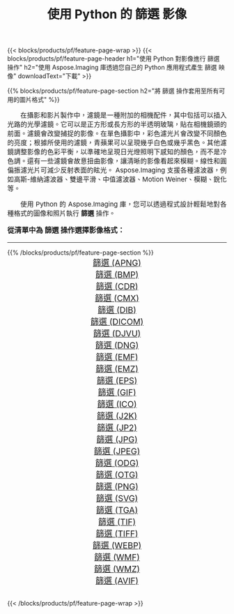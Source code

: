 ﻿---
title: 使用 Python 的 篩選 影像 
weight: 3920
url: /zh-hant/python-net/filter/ 
lang: zh-hant
langdirlevel: 2
locales: zh-hans,ja,it,ru,de,es,fr,nl,id,lt,pl,pt,vi,tr,ko,zh-hant,ar,hi,th,sv,cs,uk,he
description: 使用您自己的 Python 應用程式和伺服器 API 將 Aspose.Imaging 庫套用至 篩選 圖像和照片。
---

{{< blocks/products/pf/feature-page-wrap >}}
{{< blocks/products/pf/feature-page-header h1="使用 Python 對影像進行 篩選 操作" h2="使用 Aspose.Imaging 庫透過您自己的 Python 應用程式產生 篩選 映像" downloadText="下載" >}}


{{% blocks/products/pf/feature-page-section  h2="將 篩選 操作套用至所有可用的圖片格式" %}}
<p align="justify" style="text-indent:2em;font-size:15px;">
在攝影和影片製作中，濾鏡是一種附加的相機配件，其中包括可以插入光路的光學濾鏡。它可以是正方形或長方形的半透明玻璃，貼在相機鏡頭的前面。濾鏡會改變捕捉的影像。在單色攝影中，彩色濾光片會改變不同顏色的亮度；根據所使用的濾鏡，青蘋果可以呈現幾乎白色或幾乎黑色。其他濾鏡調整影像的色彩平衡，以準確地呈現日光燈照明下感知的顏色，而不是冷色調。還有一些濾鏡會故意扭曲影像，讓清晰的影像看起來模糊。線性和圓偏振濾光片可減少反射表面的眩光。 Aspose.Imaging 支援各種濾波器，例如高斯-維納濾波器、雙邊平滑、中值濾波器、Motion Weiner、模糊、銳化等。
</p>
<p align="justify" style="text-indent:2em;font-size:15px;">
使用 Python 的 Aspose.Imaging 庫，您可以透過程式設計輕鬆地對各種格式的圖像和照片執行 <b>篩選</b> 操作。
</p>
<h3 style="margin-top:16px;">
從清單中為 篩選 操作選擇影像格式：
</h3>
<hr/>
{{% /blocks/products/pf/feature-page-section %}}
<div class="container-fluid productfamilypage bg-gray">
    <div class="convertypes bg-gray agp-content section">
        <div class="container">
		<div class="row other-converters" style="gap: 10px;font-size: 19px;text-align:center;">
		    <div class='col-md-3 other-converter remove-lp remove-rp'><a href="/imaging/zh-hant/python-net/filter/apng/" style="padding:15px;">篩選 (APNG)</a></div><div class='col-md-3 other-converter remove-lp remove-rp'><a href="/imaging/zh-hant/python-net/filter/bmp/" style="padding:15px;">篩選 (BMP)</a></div><div class='col-md-3 other-converter remove-lp remove-rp'><a href="/imaging/zh-hant/python-net/filter/cdr/" style="padding:15px;">篩選 (CDR)</a></div><div class='col-md-3 other-converter remove-lp remove-rp'><a href="/imaging/zh-hant/python-net/filter/cmx/" style="padding:15px;">篩選 (CMX)</a></div><div class='col-md-3 other-converter remove-lp remove-rp'><a href="/imaging/zh-hant/python-net/filter/dib/" style="padding:15px;">篩選 (DIB)</a></div><div class='col-md-3 other-converter remove-lp remove-rp'><a href="/imaging/zh-hant/python-net/filter/dicom/" style="padding:15px;">篩選 (DICOM)</a></div><div class='col-md-3 other-converter remove-lp remove-rp'><a href="/imaging/zh-hant/python-net/filter/djvu/" style="padding:15px;">篩選 (DJVU)</a></div><div class='col-md-3 other-converter remove-lp remove-rp'><a href="/imaging/zh-hant/python-net/filter/dng/" style="padding:15px;">篩選 (DNG)</a></div><div class='col-md-3 other-converter remove-lp remove-rp'><a href="/imaging/zh-hant/python-net/filter/emf/" style="padding:15px;">篩選 (EMF)</a></div><div class='col-md-3 other-converter remove-lp remove-rp'><a href="/imaging/zh-hant/python-net/filter/emz/" style="padding:15px;">篩選 (EMZ)</a></div><div class='col-md-3 other-converter remove-lp remove-rp'><a href="/imaging/zh-hant/python-net/filter/eps/" style="padding:15px;">篩選 (EPS)</a></div><div class='col-md-3 other-converter remove-lp remove-rp'><a href="/imaging/zh-hant/python-net/filter/gif/" style="padding:15px;">篩選 (GIF)</a></div><div class='col-md-3 other-converter remove-lp remove-rp'><a href="/imaging/zh-hant/python-net/filter/ico/" style="padding:15px;">篩選 (ICO)</a></div><div class='col-md-3 other-converter remove-lp remove-rp'><a href="/imaging/zh-hant/python-net/filter/j2k/" style="padding:15px;">篩選 (J2K)</a></div><div class='col-md-3 other-converter remove-lp remove-rp'><a href="/imaging/zh-hant/python-net/filter/jp2/" style="padding:15px;">篩選 (JP2)</a></div><div class='col-md-3 other-converter remove-lp remove-rp'><a href="/imaging/zh-hant/python-net/filter/jpg/" style="padding:15px;">篩選 (JPG)</a></div><div class='col-md-3 other-converter remove-lp remove-rp'><a href="/imaging/zh-hant/python-net/filter/jpeg/" style="padding:15px;">篩選 (JPEG)</a></div><div class='col-md-3 other-converter remove-lp remove-rp'><a href="/imaging/zh-hant/python-net/filter/odg/" style="padding:15px;">篩選 (ODG)</a></div><div class='col-md-3 other-converter remove-lp remove-rp'><a href="/imaging/zh-hant/python-net/filter/otg/" style="padding:15px;">篩選 (OTG)</a></div><div class='col-md-3 other-converter remove-lp remove-rp'><a href="/imaging/zh-hant/python-net/filter/png/" style="padding:15px;">篩選 (PNG)</a></div><div class='col-md-3 other-converter remove-lp remove-rp'><a href="/imaging/zh-hant/python-net/filter/svg/" style="padding:15px;">篩選 (SVG)</a></div><div class='col-md-3 other-converter remove-lp remove-rp'><a href="/imaging/zh-hant/python-net/filter/tga/" style="padding:15px;">篩選 (TGA)</a></div><div class='col-md-3 other-converter remove-lp remove-rp'><a href="/imaging/zh-hant/python-net/filter/tif/" style="padding:15px;">篩選 (TIF)</a></div><div class='col-md-3 other-converter remove-lp remove-rp'><a href="/imaging/zh-hant/python-net/filter/tiff/" style="padding:15px;">篩選 (TIFF)</a></div><div class='col-md-3 other-converter remove-lp remove-rp'><a href="/imaging/zh-hant/python-net/filter/webp/" style="padding:15px;">篩選 (WEBP)</a></div><div class='col-md-3 other-converter remove-lp remove-rp'><a href="/imaging/zh-hant/python-net/filter/wmf/" style="padding:15px;">篩選 (WMF)</a></div><div class='col-md-3 other-converter remove-lp remove-rp'><a href="/imaging/zh-hant/python-net/filter/wmz/" style="padding:15px;">篩選 (WMZ)</a></div><div class='col-md-3 other-converter remove-lp remove-rp'><a href="/imaging/zh-hant/python-net/filter/avif/" style="padding:15px;">篩選 (AVIF)</a></div>
                </div>
        </div>
    </div>
</div>
<br/>

{{< /blocks/products/pf/feature-page-wrap >}}
